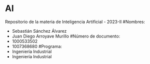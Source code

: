 # AI
Repositorio de la materia de Inteligencia Artificial - 2023-II
#Nombres: 
  - Sebastián Sánchez Álvarez
  - Juan Diego Arroyave Murillo
#Número de documento:
  - 1000533502
  - 1007368680
#Programa:
  - Ingeniería Industrial
  - Ingeniería Industrial 
